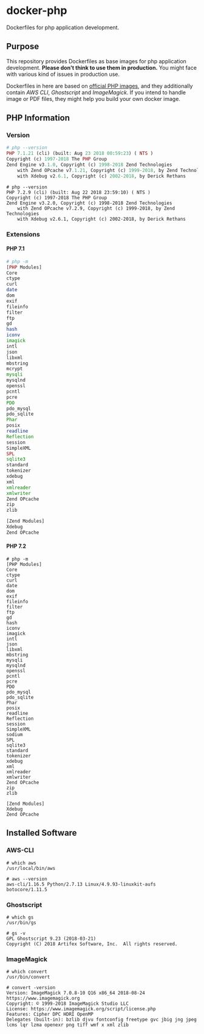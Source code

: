 # docker-php
Dockerfiles for php application development.

## Purpose
This repository provides Dockerfiles as base images for php application development. 
**Please don't think to use them in production.** You might face with 
various kind of issues in production use. 

Dockerfiles in here are based on [official PHP images](https://hub.docker.com/_/php/), 
and they additionally contain *AWS CLI*, *Ghostscript* and *ImageMagick*. 
If you intend to handle image or PDF files, they might help you build your own docker 
image.

## PHP Information

### Version
```php
# php --version
PHP 7.1.21 (cli) (built: Aug 23 2018 00:59:23) ( NTS )
Copyright (c) 1997-2018 The PHP Group
Zend Engine v3.1.0, Copyright (c) 1998-2018 Zend Technologies
    with Zend OPcache v7.1.21, Copyright (c) 1999-2018, by Zend Technologies
    with Xdebug v2.6.1, Copyright (c) 2002-2018, by Derick Rethans
```
```$xslt
# php --version
PHP 7.2.9 (cli) (built: Aug 22 2018 23:59:10) ( NTS )
Copyright (c) 1997-2018 The PHP Group
Zend Engine v3.2.0, Copyright (c) 1998-2018 Zend Technologies
    with Zend OPcache v7.2.9, Copyright (c) 1999-2018, by Zend Technologies
    with Xdebug v2.6.1, Copyright (c) 2002-2018, by Derick Rethans
```

### Extensions
#### PHP 7.1
```php
# php -m
[PHP Modules]
Core
ctype
curl
date
dom
exif
fileinfo
filter
ftp
gd
hash
iconv
imagick
intl
json
libxml
mbstring
mcrypt
mysqli
mysqlnd
openssl
pcntl
pcre
PDO
pdo_mysql
pdo_sqlite
Phar
posix
readline
Reflection
session
SimpleXML
SPL
sqlite3
standard
tokenizer
xdebug
xml
xmlreader
xmlwriter
Zend OPcache
zip
zlib

[Zend Modules]
Xdebug
Zend OPcache
```
#### PHP 7.2
```$xslt
# php -m
[PHP Modules]
Core
ctype
curl
date
dom
exif
fileinfo
filter
ftp
gd
hash
iconv
imagick
intl
json
libxml
mbstring
mysqli
mysqlnd
openssl
pcntl
pcre
PDO
pdo_mysql
pdo_sqlite
Phar
posix
readline
Reflection
session
SimpleXML
sodium
SPL
sqlite3
standard
tokenizer
xdebug
xml
xmlreader
xmlwriter
Zend OPcache
zip
zlib

[Zend Modules]
Xdebug
Zend OPcache
```

## Installed Software
### AWS-CLI
```shell
# which aws
/usr/local/bin/aws

# aws --version
aws-cli/1.16.5 Python/2.7.13 Linux/4.9.93-linuxkit-aufs botocore/1.11.5
```
### Ghostscript
```shell
# which gs
/usr/bin/gs

# gs -v
GPL Ghostscript 9.23 (2018-03-21)
Copyright (C) 2018 Artifex Software, Inc.  All rights reserved.
```
### ImageMagick
```shell
# which convert
/usr/bin/convert

# convert -version
Version: ImageMagick 7.0.8-10 Q16 x86_64 2018-08-24 https://www.imagemagick.org
Copyright: © 1999-2018 ImageMagick Studio LLC
License: https://www.imagemagick.org/script/license.php
Features: Cipher DPC HDRI OpenMP
Delegates (built-in): bzlib djvu fontconfig freetype gvc jbig jng jpeg lcms lqr lzma openexr png tiff wmf x xml zlib
```